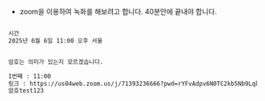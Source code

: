 - zoom을 이용하여 녹화를 해보려고 합니다. 40분안에 끝내야 합니다.

```txt

시간
2025년 6월 6일 11:00 오후 서울


암호는 의미가 있는지 모르겠습니다.

1번째 : 11:00
링크 : https://us04web.zoom.us/j/71393236666?pwd=rYFvAdpv6N0TC2kb5Nb9LqkVX1iHiu.1
암호test123



```
